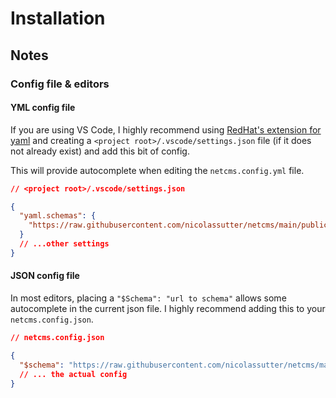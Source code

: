 # Installation

## Notes

### Config file & editors

#### YML config file

If you are using VS Code, I highly recommend using [RedHat's extension for yaml](https://github.com/redhat-developer/vscode-yaml) and creating a `<project root>/.vscode/settings.json` file (if it does not already exist) and add this bit of config.

This will provide autocomplete when editing the `netcms.config.yml` file.

```json
// <project root>/.vscode/settings.json

{
  "yaml.schemas": {
    "https://raw.githubusercontent.com/nicolassutter/netcms/main/public/config.schema.json": "netcms.config.yml"
  }
  // ...other settings
}
```

#### JSON config file

In most editors, placing a `"$Schema": "url to schema"` allows some autocomplete in the current json file.
I highly recommend adding this to your `netcms.config.json`.

```json
// netcms.config.json

{
  "$schema": "https://raw.githubusercontent.com/nicolassutter/netcms/main/public/config.schema.json",
  // ... the actual config
}
```
